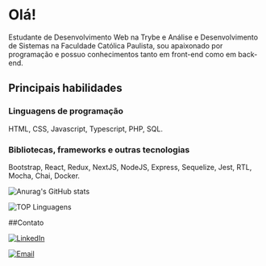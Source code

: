 # Olá!

Estudante de Desenvolvimento Web na Trybe e Análise e Desenvolvimento de Sistemas na Faculdade Católica Paulista, sou apaixonado por programação e possuo conhecimentos tanto em front-end como em back-end.

## Principais habilidades

### Linguagens de programação

HTML, CSS, Javascript, Typescript, PHP, SQL.

### Bibliotecas, frameworks e outras tecnologias

Bootstrap, React, Redux, NextJS, NodeJS, Express, Sequelize, Jest, RTL, Mocha, Chai, Docker.

![Anurag's GitHub stats](https://github-readme-stats.vercel.app/api?username=carlosdanielcabral&show_icons=true)

![TOP Linguagens](https://github-readme-stats.vercel.app/api/top-langs/?username=carlosdanielcabral&layout=compact&theme=dracula)

##Contato

[<img alt="LinkedIn" src="https://img.shields.io/badge/LinkedIn-0077B5?style=for-the-badge&logo=linkedin&logoColor=white" />](https://www.linkedin.com/in/carlos-daniel-cabral/)

[<img alt="Email" src="https://img.shields.io/badge/Gmail-D14836?style=for-the-badge&logo=gmail&logoColor=white" />](https://mailto:dev.carlosdaniel@gmail.com)
